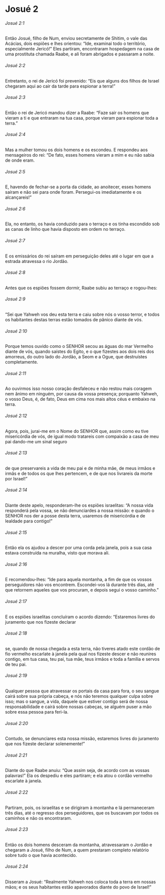 # Josué 2

###### Josué 2:1

Então Josué, filho de Num, enviou secretamente de Shitim, o vale das Acácias, dois espiões e lhes orientou: “Ide, examinai todo o território, especialmente Jericó!” Eles partiram, encontraram hospedagem na casa de uma prostituta chamada Raabe, e ali foram abrigados e passaram a noite.

###### Josué 2:2

Entretanto, o rei de Jericó foi prevenido: “Eis que alguns dos filhos de Israel chegaram aqui ao cair da tarde para espionar a terra!”

###### Josué 2:3

Então o rei de Jericó mandou dizer a Raabe: “Faze sair os homens que vieram a ti e que entraram na tua casa, porque vieram para espionar toda a terra.”

###### Josué 2:4

Mas a mulher tomou os dois homens e os escondeu. E respondeu aos mensageiros do rei: “De fato, esses homens vieram a mim e eu não sabia de onde eram.

###### Josué 2:5

E, havendo de fechar-se a porta da cidade, ao anoitecer, esses homens saíram e não sei para onde foram. Persegui-os imediatamente e os alcançareis!”

###### Josué 2:6

Ela, no entanto, os havia conduzido para o terraço e os tinha escondido sob as canas de linho que havia disposto em ordem no terraço.

###### Josué 2:7

E os emissários do rei saíram em perseguição deles até o lugar em que a estrada atravessa o rio Jordão.

###### Josué 2:8

Antes que os espiões fossem dormir, Raabe subiu ao terraço e rogou-lhes:

###### Josué 2:9

“Sei que Yahweh vos deu esta terra e caiu sobre nós o vosso terror, e todos os habitantes destas terras estão tomados de pânico diante de vós.

###### Josué 2:10

Porque temos ouvido como o SENHOR secou as águas do mar Vermelho diante de vós, quando saístes do Egito, e o que fizestes aos dois reis dos amorreus, do outro lado do Jordão, a Seom e a Ogue, que destruístes completamente.

###### Josué 2:11

Ao ouvirmos isso nosso coração desfaleceu e não restou mais coragem nem ânimo em ninguém, por causa da vossa presença; porquanto Yahweh, o vosso Deus, é, de fato, Deus em cima nos mais altos céus e embaixo na terra.

###### Josué 2:12

Agora, pois, jurai-me em o Nome do SENHOR que, assim como eu tive misericórdia de vós, de igual modo tratareis com compaixão a casa de meu pai dando-me um sinal seguro

###### Josué 2:13

de que preservareis a vida de meu pai e de minha mãe, de meus irmãos e irmãs e de todos os que lhes pertencem, e de que nos livrareis da morte por Israel!”

###### Josué 2:14

Diante deste apelo, responderam-lhe os espiões israelitas: “A nossa vida responderá pela vossa, se não denunciardes a nossa missão: e quando o SENHOR nos der a posse desta terra, usaremos de misericórdia e de lealdade para contigo!”

###### Josué 2:15

Então ela os ajudou a descer por uma corda pela janela, pois a sua casa estava construída na muralha, visto que morava ali.

###### Josué 2:16

E recomendou-lhes: “Ide para aquela montanha, a fim de que os vossos perseguidores não vos encontrem. Escondei-vos lá durante três dias, até que retornem aqueles que vos procuram, e depois segui o vosso caminho.”

###### Josué 2:17

E os espiões israelitas concluíram o acordo dizendo: “Estaremos livres do juramento que nos fizeste declarar

###### Josué 2:18

se, quando de nossa chegada a esta terra, não tiveres atado este cordão de fio vermelho escarlate à janela pela qual nos fizeste descer e não reunires contigo, em tua casa, teu pai, tua mãe, teus irmãos e toda a família e servos de teu pai.

###### Josué 2:19

Qualquer pessoa que atravessar os portais da casa para fora, o seu sangue cairá sobre sua própria cabeça, e nós não teremos qualquer culpa sobre isso; mas o sangue, a vida, daquele que estiver contigo será de nossa responsabilidade e cairá sobre nossas cabeças, se alguém puser a mão sobre essa pessoa para feri-la.

###### Josué 2:20

Contudo, se denunciares esta nossa missão, estaremos livres do juramento que nos fizeste declarar solenemente!”

###### Josué 2:21

Diante do que Raabe anuiu: “Que assim seja, de acordo com as vossas palavras!” Ela os despediu e eles partiram; e ela atou o cordão vermelho escarlate à janela.

###### Josué 2:22

Partiram, pois, os israelitas e se dirigiram à montanha e lá permaneceram três dias, até o regresso dos perseguidores, que os buscavam por todos os caminhos e não os encontraram.

###### Josué 2:23

Então os dois homens desceram da montanha, atravessaram o Jordão e chegaram a Josué, filho de Num, a quem prestaram completo relatório sobre tudo o que havia acontecido.

###### Josué 2:24

Disseram a Josué: “Realmente Yahweh nos coloca toda a terra em nossas mãos; e os seus habitantes estão apavorados diante do povo de Israel!”

